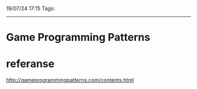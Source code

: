 19/07/24 17:15
Tags: 
___

# Game Programming Patterns





# referanse
http://gameprogrammingpatterns.com/contents.html



